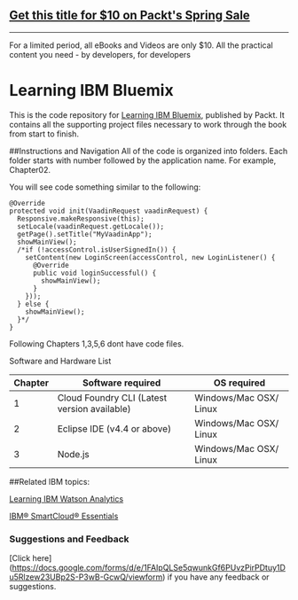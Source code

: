 ## [Get this title for $10 on Packt's Spring Sale](https://www.packt.com/B05307?utm_source=github&utm_medium=packt-github-repo&utm_campaign=spring_10_dollar_2022)
-----
For a limited period, all eBooks and Videos are only $10. All the practical content you need \- by developers, for developers

# Learning IBM Bluemix
This is the code repository for [Learning IBM Bluemix](https://www.packtpub.com/virtualization-and-cloud/learning-ibm-bluemix?utm_source=github&utm_medium=repository&utm_campaign=9781785887741), published by Packt. It contains all the supporting project files necessary to work through the book from start to finish.

##Instructions and Navigation
All of the code is organized into folders. Each folder starts with number followed by the application name. For example, Chapter02.

You will see code something similar to the following:

```
@Override
protected void init(VaadinRequest vaadinRequest) {
  Responsive.makeResponsive(this);
  setLocale(vaadinRequest.getLocale());
  getPage().setTitle("MyVaadinApp");
  showMainView();
  /*if (!accessControl.isUserSignedIn()) {
    setContent(new LoginScreen(accessControl, new LoginListener() {
      @Override
      public void loginSuccessful() {
        showMainView();
      }
    }));
  } else {
    showMainView();
  }*/
}

```
Following Chapters 1,3,5,6 dont have code files. 

Software and Hardware List

| Chapter  | Software required                           | OS required           |
| -------- | ------------------------------------------- | ----------------------|
| 1        |Cloud Foundry CLI (Latest version available) | Windows/Mac OSX/ Linux|
| 2        |Eclipse IDE (v4.4 or above)                  | Windows/Mac OSX/ Linux|
| 3        |Node.js                                      | Windows/Mac OSX/ Linux|

##Related IBM topics:

[Learning IBM Watson Analytics](https://www.packtpub.com/big-data-and-business-intelligence/learning-ibm-watson-analytics?utm_source=github&utm_campaign=9781785880773&utm_medium=repository)

[IBM® SmartCloud® Essentials](https://www.packtpub.com/virtualization-and-cloud/ibm%C2%AE-smartcloud%C2%AE-essentials?utm_source=Github&utm_medium=Repository&utm_campaign=9781782170648)


### Suggestions and Feedback
[Click here] (https://docs.google.com/forms/d/e/1FAIpQLSe5qwunkGf6PUvzPirPDtuy1Du5Rlzew23UBp2S-P3wB-GcwQ/viewform) if you have any feedback or suggestions.

